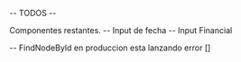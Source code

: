 -- TODOS --

Componentes restantes.
    -- Input de fecha
    -- Input Financial

-- FindNodeById en produccion esta lanzando error []
